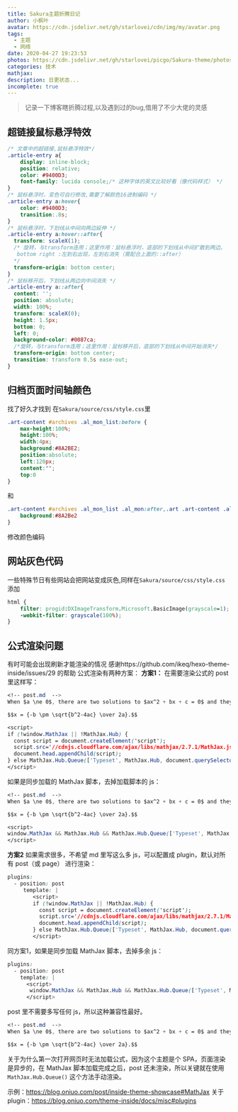 ```yaml
---
title: Sakura主题折腾日记
author: 小枫叶
avatar: https://cdn.jsdelivr.net/gh/starlovei/cdn/img/my/avatar.png
tags:
  - 主题
  - 网络
date: 2020-04-27 19:23:53
photos: https://cdn.jsdelivr.net/gh/starlovei/picgo/Sakura-theme/photos.jpg
categories: 技术
mathjax:
description: 日更状态...
incomplete: true
---
```

> 记录一下博客瞎折腾过程,以及遇到过的bug,借用了不少大佬的灵感

## 超链接鼠标悬浮特效
``` css
/* 文章中的超链接,鼠标悬浮特效*/
.article-entry a{
    display: inline-block;
    position: relative;
    color: #9400D3;
    font-family: lucida console;/* 这种字体的英文比较好看（像代码样式） */
}
/* 鼠标悬浮时，变色可自行修改,需要了解颜色16进制编码 */
.article-entry a:hover{
    color: #9400D3;
    transition:.8s;
}
/* 鼠标悬浮时，下划线从中间向两边延伸 */
.article-entry a:hover::after{
  transform: scaleX(1);
  /* 旋转，与transform连用；这里作用：鼠标悬浮时，底部的下划线从中间扩散到两边。
   bottom right :左到右出现，左到右消失（需配合上面的::after）
  */
  transform-origin: bottom center;
}
/* 鼠标移开后，下划线从两边向中间消失 */
.article-entry a::after{
  content: '';
  position: absolute;
  width: 100%;
  transform: scaleX(0);
  height: 1.5px;
  bottom: 0;
  left: 0;
  background-color: #0087ca;
  /*旋转，与transform连用；这里作用：鼠标移开后，底部的下划线从中间开始消失*/
  transform-origin: bottom center;
  transition: transform 0.5s ease-out;
}
```
## 归档页面时间轴颜色
找了好久才找到
在`Sakura/source/css/style.css`里
``` css
.art-content #archives .al_mon_list:before {
    max-height:100%;
    height:100%;
    width:4px;
    background:#8A2BE2;
    position:absolute;
    left:120px;
    content:"";
    top:0
}
```
和
``` css
.art-content #archives .al_mon_list .al_mon:after,.art .art-content .al_mon_list .al_post_list>li:after {
    background:#8A2Be2
}
```
修改颜色编码
## 网站灰色代码
一些特殊节日有些网站会把网站变成灰色,同样在`Sakura/source/css/style.css`添加
``` css
html {
    filter: progid:DXImageTransform.Microsoft.BasicImage(grayscale=1);
    -webkit-filter: grayscale(100%);
}
```
## 公式渲染问题
有时可能会出现刷新才能渲染的情况
感谢https://github.com/ikeq/hexo-theme-inside/issues/29 的帮助
公式渲染有两种方案：
**方案1：**
在需要渲染公式的 post 里这样写：
``` css
<!-- post.md  -->
When $a \ne 0$, there are two solutions to $ax^2 + bx + c = 0$ and they are

$$x = {-b \pm \sqrt{b^2-4ac} \over 2a}.$$

<script>
if (!window.MathJax || !MathJax.Hub) {
  const script = document.createElement('script');
  script.src='//cdnjs.cloudflare.com/ajax/libs/mathjax/2.7.1/MathJax.js?config=TeX-MML-AM_CHTML';
  document.head.appendChild(script);
} else MathJax.Hub.Queue(['Typeset', MathJax.Hub, document.querySelector('main')]);
</script>
```
如果是同步加载的 MathJax 脚本，去掉加载脚本的 js：
``` css
<!-- post.md  -->
When $a \ne 0$, there are two solutions to $ax^2 + bx + c = 0$ and they are

$$x = {-b \pm \sqrt{b^2-4ac} \over 2a}.$$

<script>
window.MathJax && MathJax.Hub && MathJax.Hub.Queue(['Typeset', MathJax.Hub, document.querySelector('main')]);
</script>
```
**方案2**
如果需求很多，不希望 md 里写这么多 js，可以配置成 plugin，默认对所有 post（或 page） 进行渲染：
``` css
plugins:
  - position: post
     template: |
        <script>
        if (!window.MathJax || !MathJax.Hub) {
          const script = document.createElement('script');
          script.src='//cdnjs.cloudflare.com/ajax/libs/mathjax/2.7.1/MathJax.js?config=TeX-MML-AM_CHTML';
          document.head.appendChild(script);
        } else MathJax.Hub.Queue(['Typeset', MathJax.Hub, document.querySelector('main')]);
        </script>
```
同方案1，如果是同步加载 MathJax 脚本，去掉多余 js：
``` css
plugins:
  - position: post
    template: |
      <script>
       window.MathJax && MathJax.Hub && MathJax.Hub.Queue(['Typeset', MathJax.Hub, document.querySelector('main')]);
      </script>
```
post 里不需要多写任何 js，所以这种兼容性最好。
``` css
<!-- post.md  -->
When $a \ne 0$, there are two solutions to $ax^2 + bx + c = 0$ and they are

$$x = {-b \pm \sqrt{b^2-4ac} \over 2a}.$$
```
关于为什么第一次打开网页时无法加载公式，因为这个主题是个 SPA，页面渲染是异步的，在 MathJax 脚本加载完成之后，post 还未渲染，所以关键就在使用 `MathJax.Hub.Queue()` 这个方法手动渲染。

示例：https://blog.oniuo.com/post/inside-theme-showcase#MathJax
关于 plugin：https://blog.oniuo.com/theme-inside/docs/misc#plugins